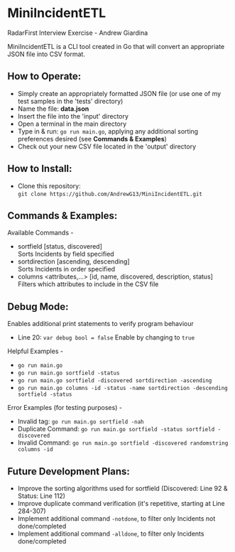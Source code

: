 # MiniIncidentETL
RadarFirst Interview Exercise - Andrew Giardina
  
MiniIncidentETL is a CLI tool created in Go that will convert an appropriate JSON file into CSV format.   

## How to Operate:
- Simply create an appropriately formatted JSON file (or use one of my test samples in the 'tests' directory)
- Name the file: **data.json**
- Insert the file into the 'input' directory
- Open a terminal in the main directory
- Type in & run: `go run main.go`, applying any additional sorting preferences desired (see **Commands & Examples**)
- Check out your new CSV file located in the 'output' directory

## How to Install:
- Clone this repository:  
`git clone https://github.com/AndrewG13/MiniIncidentETL.git`  

## Commands & Examples:  
Available Commands -  
- sortfield <field>  [status, discovered]  
  Sorts Incidents by field specified  
- sortdirection <direction> [ascending, descending]  
  Sorts Incidents in order specified  
- columns <attributes,...> [id, name, discovered, description, status]  
  Filters which attributes to include in the CSV file
## Debug Mode:  
Enables additional print statements to verify program behaviour
- Line 20: `var debug bool = false`
  Enable by changing to `true`  
  
Helpful Examples - 
- `go run main.go`
- `go run main.go sortfield -status`  
- `go run main.go sortfield -discovered sortdirection -ascending`  
- `go run main.go columns -id -status -name sortdirection -descending sortfield -status`
  
Error Examples (for testing purposes) -
- Invalid tag: `go run main.go sortfield -nah`  
- Duplicate Command: `go run main.go sortfield -status sortfield -discovered`
- Invalid Command: `go run main.go sortfield -discovered randomstring columns -id`

## Future Development Plans:  
- Improve the sorting algorithms used for sortfield (Discovered: Line 92 & Status: Line 112)
- Improve duplicate command verification (it's repetitive, starting at Line 284-307)
- Implement additional command `-notdone`, to filter only Incidents not done/completed  
- Implement additional command `-alldone`, to filter only Incidents done/completed  
